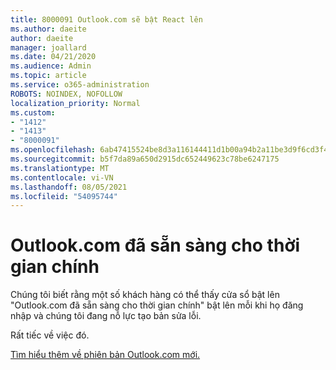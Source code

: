 ```yaml
---
title: 8000091 Outlook.com sẽ bật React lên
ms.author: daeite
author: daeite
manager: joallard
ms.date: 04/21/2020
ms.audience: Admin
ms.topic: article
ms.service: o365-administration
ROBOTS: NOINDEX, NOFOLLOW
localization_priority: Normal
ms.custom:
- "1412"
- "1413"
- "8000091"
ms.openlocfilehash: 6ab47415524be8d3a116144411d1b00a94b2a11be3d9f6cd3f4a755b235bf2c4
ms.sourcegitcommit: b5f7da89a650d2915dc652449623c78be6247175
ms.translationtype: MT
ms.contentlocale: vi-VN
ms.lasthandoff: 08/05/2021
ms.locfileid: "54095744"
---
```

# <a name="outlookcom-is-ready-for-prime-time"></a>Outlook.com đã sẵn sàng cho thời gian chính

Chúng tôi biết rằng một số khách hàng có thể thấy cửa sổ bật lên "Outlook.com đã sẵn sàng cho thời gian chính" bật lên mỗi khi họ đăng nhập và chúng tôi đang nỗ lực tạo bản sửa lỗi.

Rất tiếc về việc đó.

[Tìm hiểu thêm về phiên bản Outlook.com mới.](https://support.office.com/article/40676ad0-c831-45ac-a023-5be633be798d?wt.mc_id=Office_Outlook_com_Alchemy)
